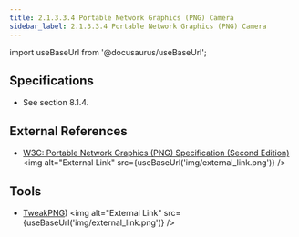```yaml
---
title: 2.1.3.3.4 Portable Network Graphics (PNG) Camera
sidebar_label: 2.1.3.3.4 Portable Network Graphics (PNG) Camera
---
```


import useBaseUrl from '@docusaurus/useBaseUrl';

## Specifications
- See section 8.1.4.

## External References
- [W3C: Portable Network Graphics (PNG) Specification (Second Edition)](http://www.w3.org/TR/PNG/) <img alt="External Link" src={useBaseUrl('img/external_link.png')} />

## Tools
- [TweakPNG](http://entropymine.com/jason/tweakpng/)) <img alt="External Link" src={useBaseUrl('img/external_link.png')} />
